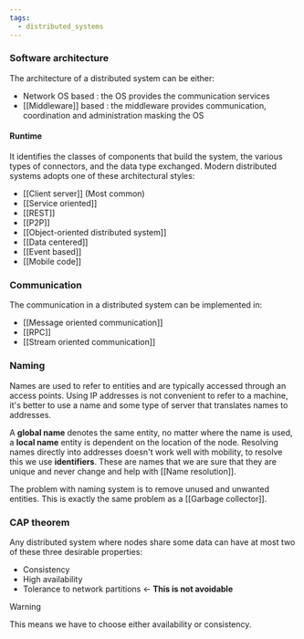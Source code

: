```yaml
---
tags:
  - distributed_systems
---
```

### Software architecture

The architecture of a distributed system can be either:
- Network OS based : the OS provides the communication services
- [[Middleware]] based : the middleware provides communication, coordination and administration masking the OS
#### Runtime

It identifies the classes of components that build the system, the various types of connectors, and the data type exchanged. Modern distributed systems adopts one of these architectural styles:
- [[Client server]] (Most common)
- [[Service oriented]]
- [[REST]]
- [[P2P]]
- [[Object-oriented distributed system]]
- [[Data centered]]
- [[Event based]]
- [[Mobile code]]
### Communication

The communication in a distributed system can be implemented in:
- [[Message oriented communication]]
- [[RPC]]
- [[Stream oriented communication]]
### Naming

Names are used to refer to entities and are typically accessed through an access points. Using IP addresses is not convenient to refer to a machine, it's better to use a name and some type of server that translates names to addresses. 

A **global name** denotes the same entity, no matter where the name is used, a **local name** entity is dependent on the location of the node. Resolving names directly into addresses doesn't work well with mobility, to resolve this we use **identifiers**. These are names that we are sure that they are unique and never change and help with [[Name resolution]].

The problem with naming system is to remove unused and unwanted entities. This is exactly the same problem as a [[Garbage collector]].
### CAP theorem

Any distributed system where nodes share some data can have at most two of these three desirable properties:
- Consistency
- High availability
- Tolerance to network partitions <- **This is not avoidable**

>[!warning]
This means we have to choose either availability or consistency.
